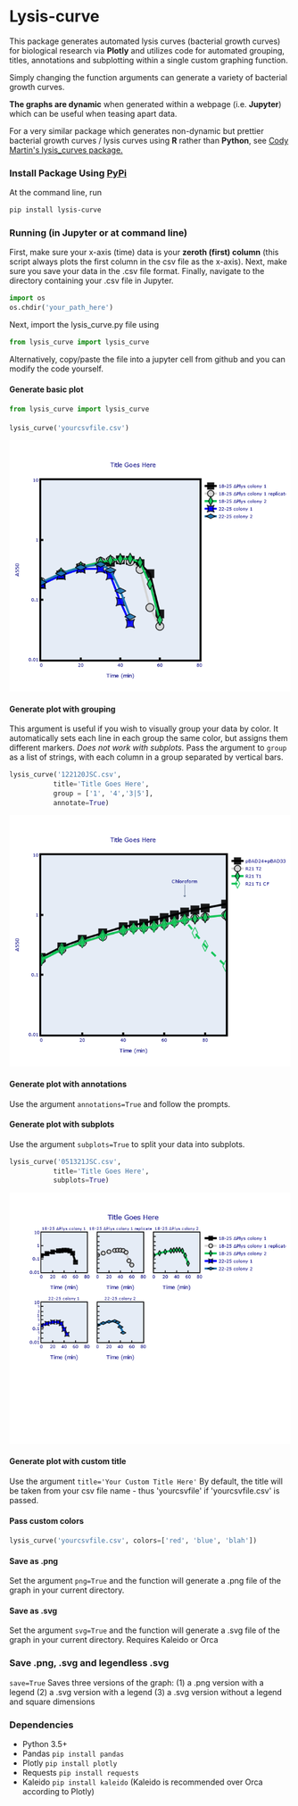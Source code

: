 # Lysis-curve

This package generates automated lysis curves (bacterial growth curves) for 
biological research via **Plotly** and utilizes code for automated grouping, titles, annotations and subplotting within a single custom graphing function. 

Simply changing the function arguments can generate a variety of bacterial growth curves.

**The graphs are dynamic** when generated within a webpage (i.e. **Jupyter**) which can be useful when teasing apart data.

For a very similar package which generates non-dynamic but prettier bacterial growth curves / lysis curves using **R** rather than **Python**, see [Cody Martin's lysis_curves package.](https://github.com/cody-mar10/lysis_curves)

### Install Package Using [PyPi](https://pypi.org/project/lysis-curve/)
At the command line, run
```Bash
pip install lysis-curve
```

### Running (in Jupyter or at command line)

First, make sure your x-axis (time) data is your **zeroth (first) column** (this script always plots the first column in the csv file as the x-axis). Next, make sure you save your data in the .csv file format. Finally, navigate to the directory containing your .csv file in Jupyter.
```python
import os
os.chdir('your_path_here')
```
Next, import the lysis_curve.py file using 
```python
from lysis_curve import lysis_curve
```
Alternatively, copy/paste the file into a jupyter cell from github
and you can modify the code yourself.
#### Generate basic plot
```python
from lysis_curve import lysis_curve

lysis_curve('yourcsvfile.csv')
```
![basic plot](media/basic_example_plot.png)


#### Generate plot with grouping
This argument is useful if you wish to visually group your data by color. 
It automatically sets each line in each group the same color, 
but assigns them different markers.
*Does not work with subplots.*
Pass the argument to `group` as a list of strings, with each column in a group separated by vertical bars.
```python
lysis_curve('122120JSC.csv',
           title='Title Goes Here',
           group = ['1', '4','3|5'],
           annotate=True)
```
![basic_plot_with_grouping](media/example_plot_with_grouping_and_annotation.png)

#### Generate plot with annotations
Use the argument ```annotations=True``` and follow the prompts.

#### Generate plot with subplots
Use the argument ```subplots=True``` to split your data into subplots.

```Python
lysis_curve('051321JSC.csv',
           title='Title Goes Here',
           subplots=True)
```
![basic_plot_with_subplots](media/example_plot_with_subplots.png)
#### Generate plot with custom title
Use the argument ```title='Your Custom Title Here'```
By default, the title will be taken from your csv file name - thus 'yourcsvfile' if 'yourcsvfile.csv' is passed.

#### Pass custom colors
```python
lysis_curve('yourcsvfile.csv', colors=['red', 'blue', 'blah'])
```

#### Save as .png
Set the argument ```png=True``` and the function will generate a .png file of the graph in your current directory.

#### Save as .svg
Set the argument ```svg=True``` and the function will generate a .svg file of the graph in your current directory.
Requires Kaleido or Orca

### Save .png, .svg and legendless .svg
```save=True```
Saves three versions of the graph: (1) a .png version with a legend (2) a .svg version with a legend (3) a .svg version without a legend and square dimensions

### Dependencies

* Python 3.5+
* Pandas ```pip install pandas```
* Plotly ```pip install plotly```
* Requests ```pip install requests```
* Kaleido ```pip install kaleido``` (Kaleido is recommended over Orca according to Plotly)
